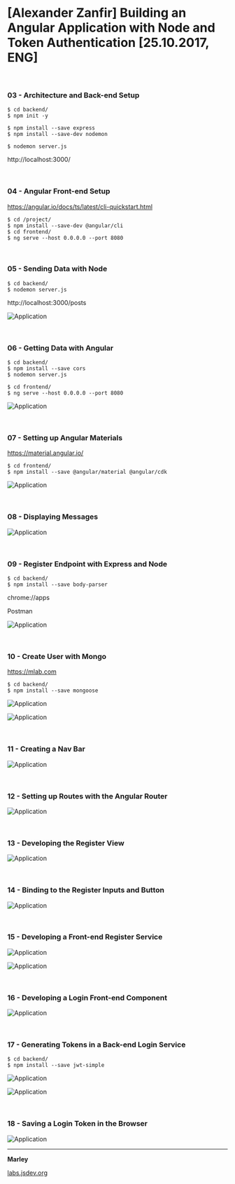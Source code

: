 # [Alexander Zanfir] Building an Angular Application with Node and Token Authentication [25.10.2017, ENG]

<br/>

### 03 - Architecture and Back-end Setup
        
    $ cd backend/
    $ npm init -y
    
    $ npm install --save express
    $ npm install --save-dev nodemon
    
    $ nodemon server.js
    
http://localhost:3000/
    
    
<br/>

### 04 - Angular Front-end Setup

https://angular.io/docs/ts/latest/cli-quickstart.html


    $ cd /project/
    $ npm install --save-dev @angular/cli
    $ cd frontend/
    $ ng serve --host 0.0.0.0 --port 8080
    
<br/>

### 05 - Sending Data with Node
    
    $ cd backend/
    $ nodemon server.js
    
http://localhost:3000/posts    

![Application](/img/05-01.png?raw=true)


<br/>

### 06 - Getting Data with Angular

    $ cd backend/
    $ npm install --save cors
    $ nodemon server.js
    
    $ cd frontend/
    $ ng serve --host 0.0.0.0 --port 8080
    

![Application](/img/06-01.png?raw=true)


<br/>

### 07 - Setting up Angular Materials

https://material.angular.io/


    $ cd frontend/
    $ npm install --save @angular/material @angular/cdk


![Application](/img/07-01.png?raw=true)


<br/>

### 08 - Displaying Messages

![Application](/img/08-01.png?raw=true)


<br/>

### 09 - Register Endpoint with Express and Node

    $ cd backend/
    $ npm install --save body-parser


chrome://apps

Postman

![Application](/img/09-01.png?raw=true)

<br/>

### 10 - Create User with Mongo

https://mlab.com

    $ cd backend/
    $ npm install --save mongoose


![Application](/img/10-01.png?raw=true)

![Application](/img/10-02.png?raw=true)


<br/>

### 11 - Creating a Nav Bar

![Application](/img/11-01.png?raw=true)

<br/>

### 12 - Setting up Routes with the Angular Router

![Application](/img/12-01.png?raw=true)

<br/>

### 13 - Developing the Register View

![Application](/img/13-01.png?raw=true)

<br/>

### 14 - Binding to the Register Inputs and Button

![Application](/img/14-01.png?raw=true)

<br/>

### 15 - Developing a Front-end Register Service

![Application](/img/15-01.png?raw=true)

![Application](/img/15-02.png?raw=true)


<br/>

### 16 - Developing a Login Front-end Component

![Application](/img/16-01.png?raw=true)


<br/>

### 17 - Generating Tokens in a Back-end Login Service

    $ cd backend/
    $ npm install --save jwt-simple

![Application](/img/17-01.png?raw=true)

![Application](/img/17-02.png?raw=true)


<br/>

### 18 - Saving a Login Token in the Browser

![Application](/img/18-01.png?raw=true)



___

**Marley**

<a href="https://labs.jsdev.org">labs.jsdev.org</a>

